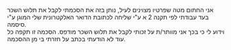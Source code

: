 אני החתום מטה שפרטיו מצוינים לעיל, נותן בזה את הסכמתי לקבל את תלוש השכר בעד עבודתי לפי תקנה 2 א ע"י שליחה לכתובת הדואר האלקטרונית שלי המוגן ע"י סיסמה.  
וידוע לי כי בכך אני מוותר/ת על זכותי לקבל את תלוש השכר מודפס.
הסכמה זו תקפה כל עוד לא הודעתי בכתב על חזרתי בי מן ההסכמה.
